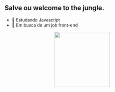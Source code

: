 ## Salve ou welcome to the jungle.
- 🌱 Estudando Javascript
- 🙌 Em busca de um job front-end

<div align="center">
  <a href="https://github.com/rafaballerini">
  <img height="180em" src="https://github-readme-stats.vercel.app/api/top-langs/?username=mCszao&layout=compact&langs_count=7&theme=midnight-purple"/>
</div>

